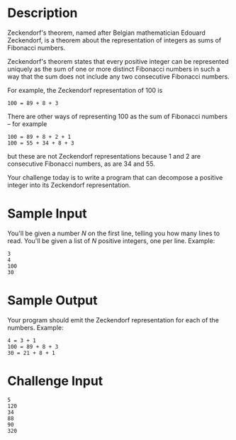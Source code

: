 # Description

Zeckendorf's theorem, named after Belgian mathematician Edouard Zeckendorf, is a theorem about the representation of integers as sums of Fibonacci numbers.

Zeckendorf's theorem states that every positive integer can be represented uniquely as the sum of one or more distinct Fibonacci numbers in such a way that the sum does not include any two consecutive Fibonacci numbers. 

For example, the Zeckendorf representation of 100 is

    100 = 89 + 8 + 3

There are other ways of representing 100 as the sum of Fibonacci numbers – for example

    100 = 89 + 8 + 2 + 1
    100 = 55 + 34 + 8 + 3

but these are not Zeckendorf representations because 1 and 2 are consecutive Fibonacci numbers, as are 34 and 55.

Your challenge today is to write a program that can decompose a positive integer into its Zeckendorf representation.

# Sample Input

You'll be given a number *N* on the first line, telling you how many lines to read. You'll be given a list of *N* positive integers, one per line. Example:

    3
    4
    100
    30

# Sample Output

Your program should emit the Zeckendorf representation for each of the numbers. Example:

    4 = 3 + 1
    100 = 89 + 8 + 3 
    30 = 21 + 8 + 1

# Challenge Input

    5
    120
    34
    88
    90
    320

